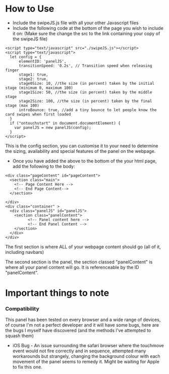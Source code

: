 # How to Use

- Include the swipeJS.js file with all your other Javascript files
- Include the following code at the bottom of the page you wish to include it on:
(Make sure the change the src to the link containing your copy of the swipeJS file)
```
<script type="text/javascript" src="./swipeJS.js"></script>
<script type="text/javascript">
  let config = {
      elementID: 'panelJS',
      transitionSpeed: '0.2s', // Transition speed when releasing finger
      stage1: true,
      stage2: true,
      stage0Size: 10, //the size (in percent) taken by the initial stage (minimum 0, maximum 100)
      stage1Size: 50, //the size (in percent) taken by the middle stage
      stage2Size: 100, //the size (in percent) taken by the final stage (max 100)
      introBounce: true, //add a tiny bounce to let people know the card swipes when first loaded
  }
  if ("ontouchstart" in document.documentElement) {
    var panelJS = new panelJS(config);
  }
</script>
```
This is the config section, you can customise it to your need to determine the sizing, availability and special features of the panel on the webpage.

- Once you have added the above to the bottom of the your html page, add the following to the body:
```
<div class="pageContent" id="pageContent">
  <section class="main">
    <!-- Page Content Here -->
    <!-- End Page Content-->
  </section>
 
</div>
<div class="container" >
  <div class="panelJS" id="panelJS">
    <section class="panelContent">
          <!-- Panel content here -->
          <!-- End Panel Content -->
    </section>
  </div>
</div>
```
The first section is where ALL of your webpage content should go (all of it, including navbars)

The second section is the panel, the section classed "panelContent" is where all your panel content will go. It is referenceable by the ID "panelContent".


# Important things to note

### Compatibility
This panel has been tested on every browser and a wide range of devices, of course I'm not a perfect developer and it will have some bugs, here are the bugs I myself have discovered (and the methods I've attempted to squash them)
- iOS Bug - An issue surrounding the safari browser where the touchmove event would not fire correctly and in sequence, attempted many workarounds but strangely, changing the background colour with each movement of the panel seems to remedy it. Might be waiting for Apple to fix this one.